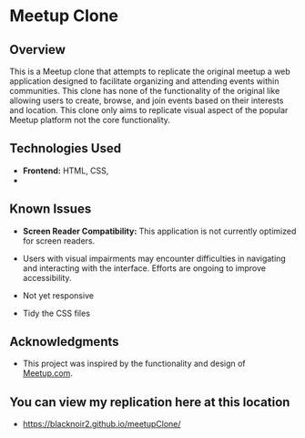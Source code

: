# Meetup Clone

## Overview
This is a Meetup clone that attempts to replicate the original meetup a web application designed to facilitate organizing and attending events within communities. 
This clone has none of the functionality of the original like allowing users to create, browse, and join events based on their interests and location.
This clone only aims to replicate visual aspect of the popular Meetup platform not the core
functionality.


## Technologies Used
- **Frontend:** HTML, CSS,
-
## Known Issues
- **Screen Reader Compatibility:** This application is not currently optimized for screen readers.
- Users with visual impairments may encounter difficulties in navigating and interacting with the interface. Efforts are ongoing to improve accessibility.

- Not yet responsive
- Tidy the CSS files


## Acknowledgments
- This project was inspired by the functionality and design of [Meetup.com](https://www.meetup.com/).


## You can view my replication here at this location
-  https://blacknoir2.github.io/meetupClone/
